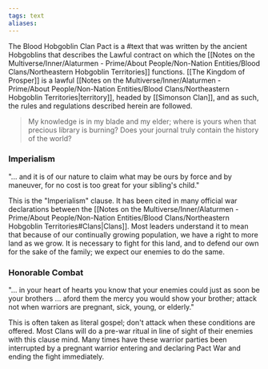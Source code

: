 ```yaml
---
tags: text
aliases:
---
```


The Blood Hobgoblin Clan Pact is a #text that was written by the ancient Hobgoblins that describes the Lawful contract on which the [[Notes on the Multiverse/Inner/Alaturmen - Prime/About People/Non-Nation Entities/Blood Clans/Northeastern Hobgoblin Territories]] functions. [[The Kingdom of Prosper]] is a lawful [[Notes on the Multiverse/Inner/Alaturmen - Prime/About People/Non-Nation Entities/Blood Clans/Northeastern Hobgoblin Territories|territory]], headed by [[Simonson Clan]], and as such, the rules and regulations described herein are followed. 

> My knowledge is in my blade and my elder; where is yours when that precious library is burning? Does your journal truly contain the history of the world?

### Imperialism

"... and it is of our nature to claim what may be ours by force and by maneuver, for no cost is too great for your sibling's child."

This is the "Imperialism" clause. It has been cited in many official war declarations between the [[Notes on the Multiverse/Inner/Alaturmen - Prime/About People/Non-Nation Entities/Blood Clans/Northeastern Hobgoblin Territories#Clans|Clans]]. Most leaders understand it to mean that because of our continually growing population, we have a right to more land as we grow. It is necessary to fight for this land, and to defend our own for the sake of the family; we expect our enemies to do the same.

### Honorable Combat

"... in your heart of hearts you know that your enemies could just as soon be your brothers ... aford them the mercy you would show your brother; attack not when warriors are pregnant, sick, young, or elderly."

This is often taken as literal gospel; don't attack when these conditions are offered. Most Clans will do a pre-war ritual in line of sight of their enemies with this clause mind. Many times have these warrior parties been interrupted by a pregnant warrior entering and declaring Pact War and ending the fight immediately.  